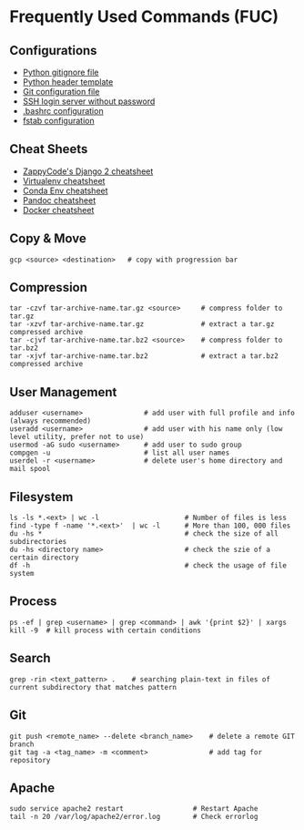 # Frequently Used Commands (FUC)

## Configurations
* [Python gitignore file](config/python.gitignore)
* [Python header template](config/python.header)
* [Git configuration file](config/git.config)
* [SSH login server without password](config/ssh_login_no_passwd.md)
* [.bashrc configuration](config/bashrc.config)
* [fstab configuration](config/fstab.config)

## Cheat Sheets
* [ZappyCode's Django 2 cheatsheet](cheatsheets/django/Django2-Cheat-Sheet.pdf)
* [Virtualenv cheatsheet](cheatsheets/virtualEnvCheatsheet.md)
* [Conda Env cheatsheet](cheatsheets/condaEnvCheatsheet.md)
* [Pandoc cheatsheet](cheatsheets/pandocCheatsheet.md)
* [Docker cheatsheet](cheatsheets/dockerCheatsheet.md)

## Copy & Move
```
gcp <source> <destination>   # copy with progression bar
```

## Compression
```
tar -czvf tar-archive-name.tar.gz <source>     # compress folder to tar.gz
tar -xzvf tar-archive-name.tar.gz              # extract a tar.gz compressed archive
tar -cjvf tar-archive-name.tar.bz2 <source>    # compress folder to tar.bz2
tar -xjvf tar-archive-name.tar.bz2             # extract a tar.bz2 compressed archive
```

## User Management
```
adduser <username>               # add user with full profile and info (always recommended)
useradd <username>               # add user with his name only (low level utility, prefer not to use)
usermod -aG sudo <username>      # add user to sudo group
compgen -u                       # list all user names
userdel -r <username>            # delete user's home directory and mail spool 
```

## Filesystem
```
ls -ls *.<ext> | wc -l                     # Number of files is less
find -type f -name '*.<ext>'  | wc -l      # More than 100, 000 files
du -hs *                                   # check the size of all subdirectories
du -hs <directory name>                    # check the szie of a certain directory
df -h                                      # check the usage of file system
```

## Process
```
ps -ef | grep <username> | grep <command> | awk '{print $2}' | xargs kill -9  # kill process with certain conditions 
```

## Search
```
grep -rin <text_pattern> .    # searching plain-text in files of current subdirectory that matches pattern
```

## Git
```
git push <remote_name> --delete <branch_name>    # delete a remote GIT branch
git tag -a <tag_name> -m <comment>               # add tag for repository
```

## Apache
```
sudo service apache2 restart                 # Restart Apache
tail -n 20 /var/log/apache2/error.log        # Check errorlog
```
